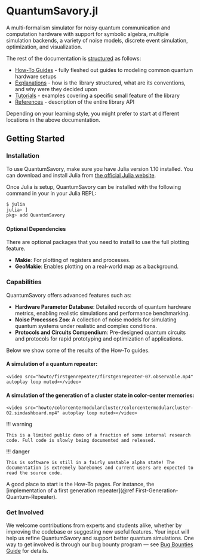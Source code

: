 # QuantumSavory.jl

A multi-formalism simulator for noisy quantum communication and computation hardware with support for symbolic algebra, multiple simulation backends, a variety of noise models, discrete event simulation, optimization, and visualization.

The rest of the documentation is [structured](https://diataxis.fr/) as follows:

- [How-To Guides](@ref) - fully fleshed out guides to modeling common quantum hardware setups
- [Explanations](@ref) - how is the library structured, what are its conventions, and why were they decided upon
- [Tutorials](@ref) - examples covering a specific small feature of the library
- [References](@ref) - description of the entire library API

Depending on your learning style, you might prefer to start at different locations in the above documentation.

## Getting Started
### Installation
To use QuantumSavory, make sure you have Julia version 1.10 installed. You can download and install Julia from [the official Julia website](https://julialang.org/downloads/).

Once Julia is setup, QuantumSavory can be installed with the following command in your in your Julia REPL:
```bash
$ julia
julia> ]
pkg> add QuantumSavory
```
#### Optional Dependencies
There are optional packages that you need to install to use the full plotting feature.
- **Makie**: For plotting of registers and processes.
- **GeoMakie**: Enables plotting on a real-world map as a background.


### Capabilities

QuantumSavory offers advanced features such as:

- **Hardware Parameter Database**: Detailed records of quantum hardware metrics, enabling realistic simulations and performance benchmarking.
- **Noise Processes Zoo**: A collection of noise models for simulating quantum systems under realistic and complex conditions.
- **Protocols and Circuits Compendium**: Pre-designed quantum circuits and protocols for rapid prototyping and optimization of applications.

Below we show some of the results of the How-To guides.

#### A simulation of a quantum repeater:

```@raw html
<video src="howto/firstgenrepeater/firstgenrepeater-07.observable.mp4" autoplay loop muted></video>
```

#### A simulation of the generation of a cluster state in color-center memories:

```@raw html
<video src="howto/colorcentermodularcluster/colorcentermodularcluster-02.simdashboard.mp4" autoplay loop muted></video>
```

!!! warning

    This is a limited public demo of a fraction of some internal research code. Full code is slowly being documented and released.

!!! danger

    This is software is still in a fairly unstable alpha state! The documentation is extremely barebones and current users are expected to read the source code.

A good place to start is the How-To pages.
For instance, the [implementation of a first generation repeater](@ref First-Generation-Quantum-Repeater).

### Get Involved
We welcome contributions from experts and students alike, whether by improving the codebase or suggesting new useful features. Your input will help us refine QuantumSavory and support better quantum simulations. One way to get involved is through our bug bounty program — see [Bug Bounties Guide](https://github.com/QuantumSavory/.github/blob/main/BUG_BOUNTIES.md) for details.







